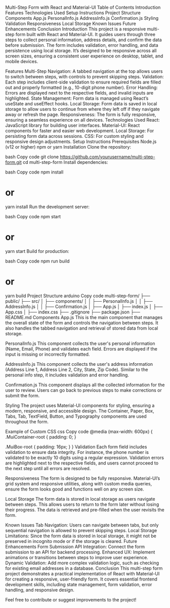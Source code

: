 Multi-Step Form with React and Material-UI
Table of Contents
Introduction
Features
Technologies Used
Setup Instructions
Project Structure
Components
App.js
PersonalInfo.js
AddressInfo.js
Confirmation.js
Styling
Validation
Responsiveness
Local Storage
Known Issues
Future Enhancements
Conclusion
Introduction
This project is a responsive multi-step form built with React and Material-UI. It guides users through three steps to collect personal information, address details, and confirm the data before submission. The form includes validation, error handling, and data persistence using local storage. It’s designed to be responsive across all screen sizes, ensuring a consistent user experience on desktop, tablet, and mobile devices.

Features
Multi-Step Navigation: A tabbed navigation at the top allows users to switch between steps, with controls to prevent skipping steps.
Validation: Each step includes client-side validation to ensure required fields are filled out and properly formatted (e.g., 10-digit phone number).
Error Handling: Errors are displayed next to the respective fields, and invalid inputs are highlighted.
State Management: Form data is managed using React’s useState and useEffect hooks.
Local Storage: Form data is saved in local storage to allow users to continue from where they left off if they navigate away or refresh the page.
Responsiveness: The form is fully responsive, ensuring a seamless experience on all devices.
Technologies Used
React: JavaScript library for building user interfaces.
Material-UI: React components for faster and easier web development.
Local Storage: For persisting form data across sessions.
CSS: For custom styling and responsive design adjustments.
Setup Instructions
Prerequisites
Node.js (v12 or higher)
npm or yarn
Installation
Clone the repository:

bash
Copy code
git clone https://github.com/yourusername/multi-step-form.git
cd multi-step-form
Install dependencies:

bash
Copy code
npm install
# or
yarn install
Run the development server:

bash
Copy code
npm start
# or
yarn start
Build for production:

bash
Copy code
npm run build
# or
yarn build
Project Structure
arduino
Copy code
multi-step-form/
├── public/
├── src/
│   ├── components/
│   │   ├── PersonalInfo.js
│   │   ├── AddressInfo.js
│   │   ├── Confirmation.js
│   ├── App.js
│   ├── index.js
│   ├── App.css
│   ├── index.css
├── .gitignore
├── package.json
├── README.md
Components
App.js
This is the main component that manages the overall state of the form and controls the navigation between steps. It also handles the tabbed navigation and retrieval of stored data from local storage.

PersonalInfo.js
This component collects the user's personal information (Name, Email, Phone) and validates each field. Errors are displayed if the input is missing or incorrectly formatted.

AddressInfo.js
This component collects the user's address information (Address Line 1, Address Line 2, City, State, Zip Code). Similar to the personal info step, it includes validation and error handling.

Confirmation.js
This component displays all the collected information for the user to review. Users can go back to previous steps to make corrections or submit the form.

Styling
The project uses Material-UI components for styling, ensuring a modern, responsive, and accessible design. The Container, Paper, Box, Tabs, Tab, TextField, Button, and Typography components are used throughout the form.

Example of Custom CSS
css
Copy code
@media (max-width: 600px) {
  .MuiContainer-root {
    padding: 0;
  }

  .MuiBox-root {
    padding: 16px;
  }
}
Validation
Each form field includes validation to ensure data integrity. For instance, the phone number is validated to be exactly 10 digits using a regular expression. Validation errors are highlighted next to the respective fields, and users cannot proceed to the next step until all errors are resolved.

Responsiveness
The form is designed to be fully responsive. Material-UI’s grid system and responsive utilities, along with custom media queries, ensure the form looks good and functions well on any screen size.

Local Storage
The form data is stored in local storage as users navigate between steps. This allows users to return to the form later without losing their progress. The data is retrieved and pre-filled when the user revisits the form.

Known Issues
Tab Navigation: Users can navigate between tabs, but only sequential navigation is allowed to prevent skipping steps.
Local Storage Limitations: Since the form data is stored in local storage, it might not be preserved in incognito mode or if the storage is cleared.
Future Enhancements
Form Submission API Integration: Connect the form submission to an API for backend processing.
Enhanced UX: Implement animations or transitions between steps to improve user experience.
Dynamic Validation: Add more complex validation logic, such as checking for existing email addresses in a database.
Conclusion
This multi-step form project demonstrates a practical implementation of React with Material-UI for creating a responsive, user-friendly form. It covers essential frontend development skills, including state management, form validation, error handling, and responsive design.

Feel free to contribute or suggest improvements to the project!